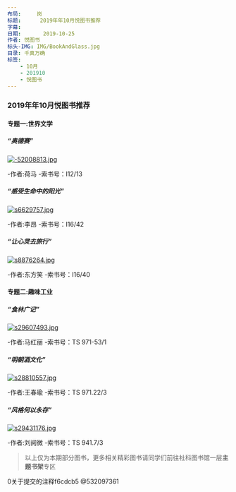 ```yaml
---
布局:     岗
标题:      2019年年10月悦图书推荐
字幕:
日期:       2019-10-25
作者: 悦图书
标头-IMG: IMG/BookAndGlass.jpg
目录: 千真万确
标签:
    - 10月
    - 201910
    - 悦图书
---
```





### 2019年年10月悦图书推荐



#### 专题一:世界文学

##### “奥德赛”


[![-52008813.jpg](https://i.loli.net/2019/10/25/7PGMK4aYZyeRwH2.jpg)](https://z4a.net/image/UlkJzJ)




-作者:荷马
-索书号：I12/13

##### “感受生命中的阳光”

[![s6629757.jpg](https://i.loli.net/2019/10/25/38yYTRBJg7QLUxM.jpg)](https://z4a.net/image/UlkhPE)





-作者:李昂
-索书号：I16/42


##### “让心灵去旅行”


[![s8876264.jpg](https://i.loli.net/2019/10/25/gLdZUqDkF4lhM7x.jpg)](https://z4a.net/image/Ulksvp)




-作者:东方笑
-索书号：I16/40


#### 专题二:趣味工业


##### “食林广记”


[![s29607493.jpg](https://i.loli.net/2019/10/25/rxFGgX1bJAMNm3y.jpg)](https://z4a.net/image/Ulk47i)




-作者:马红丽
-索书号：TS 971-53/1


##### “明朝酒文化”


[![s28810557.jpg](https://i.loli.net/2019/10/25/ROCcyv7aWXkMT3V.jpg)](https://z4a.net/image/Ulk9EA)





-作者:王春瑜
-索书号：TS 971.22/3



##### “风格何以永存”

[![s29431176.jpg](https://i.loli.net/2019/10/25/IditnzJKe6r24xS.jpg)](https://z4a.net/image/UlkBir)




-作者:刘阅微
-索书号：TS 941.7/3

>以上仅为本期部分图书，更多相关精彩图书请同学们前往社科图书馆一层**主题书架**专区



0关于提交的注释f6cdcb5
@532097361
 
